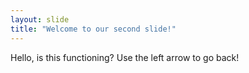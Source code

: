 ```yaml
---
layout: slide
title: "Welcome to our second slide!"
---
```

Hello, is this functioning?
Use the left arrow to go back!
